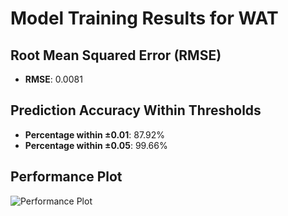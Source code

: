 # Model Training Results for WAT

## Root Mean Squared Error (RMSE)
- **RMSE**: 0.0081

## Prediction Accuracy Within Thresholds
- **Percentage within ±0.01**: 87.92%
- **Percentage within ±0.05**: 99.66%

## Performance Plot
![Performance Plot](../imgs/WAT.png)
